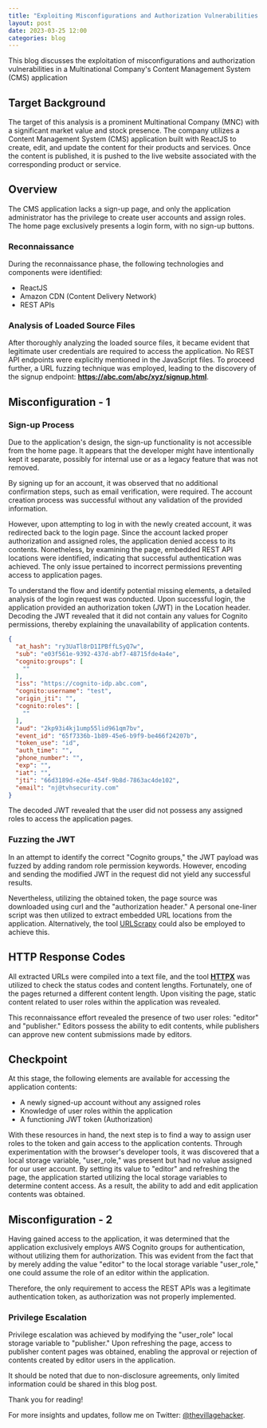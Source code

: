 ```yaml
---
title: "Exploiting Misconfigurations and Authorization Vulnerabilities in a Multinational Company's Content Management System"
layout: post
date: 2023-03-25 12:00
categories: blog
---
```


This blog discusses the exploitation of misconfigurations and authorization vulnerabilities in a Multinational Company's Content Management System (CMS) application

## Target Background
The target of this analysis is a prominent Multinational Company (MNC) with a significant market value and stock presence. The company utilizes a Content Management System (CMS) application built with ReactJS to create, edit, and update the content for their products and services. Once the content is published, it is pushed to the live website associated with the corresponding product or service.

## Overview
The CMS application lacks a sign-up page, and only the application administrator has the privilege to create user accounts and assign roles. The home page exclusively presents a login form, with no sign-up buttons. 

### Reconnaissance
During the reconnaissance phase, the following technologies and components were identified:

- ReactJS
- Amazon CDN (Content Delivery Network)
- REST APIs

### Analysis of Loaded Source Files
After thoroughly analyzing the loaded source files, it became evident that legitimate user credentials are required to access the application. No REST API endpoints were explicitly mentioned in the JavaScript files. To proceed further, a URL fuzzing technique was employed, leading to the discovery of the signup endpoint: **https://abc.com/abc/xyz/signup.html**.

## Misconfiguration - 1
### Sign-up Process
Due to the application's design, the sign-up functionality is not accessible from the home page. It appears that the developer might have intentionally kept it separate, possibly for internal use or as a legacy feature that was not removed.

By signing up for an account, it was observed that no additional confirmation steps, such as email verification, were required. The account creation process was successful without any validation of the provided information.

However, upon attempting to log in with the newly created account, it was redirected back to the login page. Since the account lacked proper authorization and assigned roles, the application denied access to its contents. Nonetheless, by examining the page, embedded REST API locations were identified, indicating that successful authentication was achieved. The only issue pertained to incorrect permissions preventing access to application pages.

To understand the flow and identify potential missing elements, a detailed analysis of the login request was conducted. Upon successful login, the application provided an authorization token (JWT) in the Location header. Decoding the JWT revealed that it did not contain any values for Cognito permissions, thereby explaining the unavailability of application contents.

```json
{
  "at_hash": "ry3UaTl8rD1IPBffLSyQ7w",
  "sub": "e03f561e-9392-437d-abf7-48715fde4a4e",
  "cognito:groups": [
    ""
  ],
  "iss": "https://cognito-idp.abc.com",
  "cognito:username": "test",
  "origin_jti": "",
  "cognito:roles": [
    ""
  ],
  "aud": "2kp93i4kj1ump55lid961qm7bv",
  "event_id": "65f7336b-1b89-45e6-b9f9-be466f24207b",
  "token_use": "id",
  "auth_time": "",
  "phone_number": "",
  "exp": "",
  "iat": "",
  "jti": "66d3189d-e26e-454f-9b8d-7863ac4de102",
  "email": "nj@tvhsecurity.com"
}
```

The decoded JWT revealed that the user did not possess any assigned roles to access the application pages.

### Fuzzing the JWT
In an attempt to identify the correct "Cognito groups," the JWT payload was fuzzed by adding random role permission keywords. However, encoding and sending the modified JWT in the request did not yield any successful results.

Nevertheless, utilizing the obtained token, the page source was downloaded using curl and the "authorization header." A personal one-liner script was then utilized to extract embedded URL locations from the application. Alternatively, the tool [URLScrapy](https://github.com/thevillagehacker/urlscrapy) could also be employed to achieve this.

## HTTP Response Codes
All extracted URLs were compiled into a text file, and the tool **[HTTPX](https://github.com/projectdiscovery/httpx)** was utilized to check the status codes and content lengths. Fortunately, one of the pages returned a different content length. Upon visiting the page, static content related to user roles within the application was revealed.

This reconnaissance effort revealed the presence of two user roles: "editor" and "publisher." Editors possess the ability to edit contents, while publishers can approve new content submissions made by editors.

## Checkpoint
At this stage, the following elements are available for accessing the application contents:

- A newly signed-up account without any assigned roles
- Knowledge of user roles within the application
- A functioning JWT token (Authorization)

With these resources in hand, the next step is to find a way to assign user roles to the token and gain access to the application contents. Through experimentation with the browser's developer tools, it was discovered that a local storage variable, "user_role," was present but had no value assigned for our user account. By setting its value to "editor" and refreshing the page, the application started utilizing the local storage variables to determine content access. As a result, the ability to add and edit application contents was obtained.

## Misconfiguration - 2
Having gained access to the application, it was determined that the application exclusively employs AWS Cognito groups for authentication, without utilizing them for authorization. This was evident from the fact that by merely adding the value "editor" to the local storage variable "user_role," one could assume the role of an editor within the application.

Therefore, the only requirement to access the REST APIs was a legitimate authentication token, as authorization was not properly implemented.

### Privilege Escalation
Privilege escalation was achieved by modifying the "user_role" local storage variable to "publisher." Upon refreshing the page, access to publisher content pages was obtained, enabling the approval or rejection of contents created by editor users in the application.

It should be noted that due to non-disclosure agreements, only limited information could be shared in this blog post.

Thank you for reading!

For more insights and updates, follow me on Twitter: [@thevillagehacker](https://twitter.com/thevillagehackr).